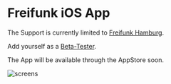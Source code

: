 # Freifunk iOS App

The Support is currently limited to [Freifunk Hamburg]().

Add yourself as a [Beta-Tester](http://tflig.ht/18tV89i).

The App will be available through the AppStore soon.

![screens](http://f.cl.ly/items/1x393r3S2o0U15362j1K/freifunk_screens.png)
